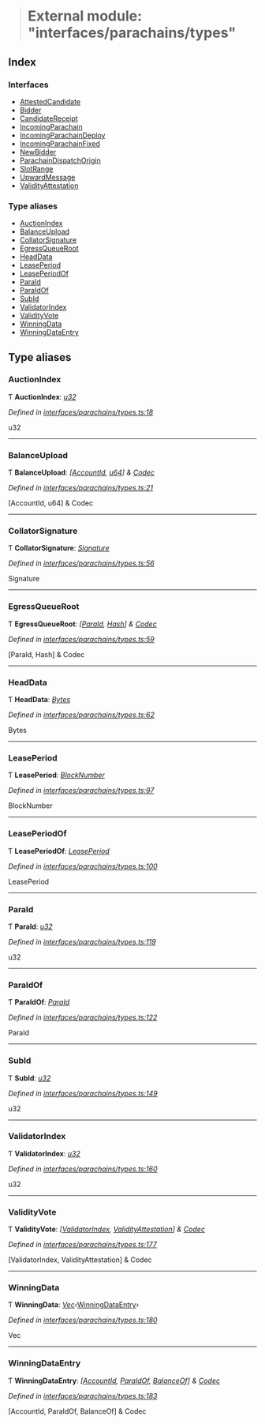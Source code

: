 > # External module: "interfaces/parachains/types"

## Index

### Interfaces

* [AttestedCandidate](../interfaces/_interfaces_parachains_types_.attestedcandidate.md)
* [Bidder](../interfaces/_interfaces_parachains_types_.bidder.md)
* [CandidateReceipt](../interfaces/_interfaces_parachains_types_.candidatereceipt.md)
* [IncomingParachain](../interfaces/_interfaces_parachains_types_.incomingparachain.md)
* [IncomingParachainDeploy](../interfaces/_interfaces_parachains_types_.incomingparachaindeploy.md)
* [IncomingParachainFixed](../interfaces/_interfaces_parachains_types_.incomingparachainfixed.md)
* [NewBidder](../interfaces/_interfaces_parachains_types_.newbidder.md)
* [ParachainDispatchOrigin](../interfaces/_interfaces_parachains_types_.parachaindispatchorigin.md)
* [SlotRange](../interfaces/_interfaces_parachains_types_.slotrange.md)
* [UpwardMessage](../interfaces/_interfaces_parachains_types_.upwardmessage.md)
* [ValidityAttestation](../interfaces/_interfaces_parachains_types_.validityattestation.md)

### Type aliases

* [AuctionIndex](_interfaces_parachains_types_.md#auctionindex)
* [BalanceUpload](_interfaces_parachains_types_.md#balanceupload)
* [CollatorSignature](_interfaces_parachains_types_.md#collatorsignature)
* [EgressQueueRoot](_interfaces_parachains_types_.md#egressqueueroot)
* [HeadData](_interfaces_parachains_types_.md#headdata)
* [LeasePeriod](_interfaces_parachains_types_.md#leaseperiod)
* [LeasePeriodOf](_interfaces_parachains_types_.md#leaseperiodof)
* [ParaId](_interfaces_parachains_types_.md#paraid)
* [ParaIdOf](_interfaces_parachains_types_.md#paraidof)
* [SubId](_interfaces_parachains_types_.md#subid)
* [ValidatorIndex](_interfaces_parachains_types_.md#validatorindex)
* [ValidityVote](_interfaces_parachains_types_.md#validityvote)
* [WinningData](_interfaces_parachains_types_.md#winningdata)
* [WinningDataEntry](_interfaces_parachains_types_.md#winningdataentry)

## Type aliases

###  AuctionIndex

Ƭ **AuctionIndex**: *[u32](../interfaces/_interfaceregistry_.interfaceregistry.md#u32)*

*Defined in [interfaces/parachains/types.ts:18](https://github.com/polkadot-js/api/blob/aa3de43/packages/types/src/interfaces/parachains/types.ts#L18)*

u32

___

###  BalanceUpload

Ƭ **BalanceUpload**: *[[AccountId](../classes/_primitive_generic_accountid_.accountid.md), [u64](../interfaces/_interfaceregistry_.interfaceregistry.md#u64)] & [Codec](../interfaces/_types_.codec.md)*

*Defined in [interfaces/parachains/types.ts:21](https://github.com/polkadot-js/api/blob/aa3de43/packages/types/src/interfaces/parachains/types.ts#L21)*

[AccountId, u64] & Codec

___

###  CollatorSignature

Ƭ **CollatorSignature**: *[Signature](../interfaces/_interfaceregistry_.interfaceregistry.md#signature)*

*Defined in [interfaces/parachains/types.ts:56](https://github.com/polkadot-js/api/blob/aa3de43/packages/types/src/interfaces/parachains/types.ts#L56)*

Signature

___

###  EgressQueueRoot

Ƭ **EgressQueueRoot**: *[[ParaId](_interfaces_parachains_types_.md#paraid), [Hash](../interfaces/_interfaceregistry_.interfaceregistry.md#hash)] & [Codec](../interfaces/_types_.codec.md)*

*Defined in [interfaces/parachains/types.ts:59](https://github.com/polkadot-js/api/blob/aa3de43/packages/types/src/interfaces/parachains/types.ts#L59)*

[ParaId, Hash] & Codec

___

###  HeadData

Ƭ **HeadData**: *[Bytes](../classes/_primitive_bytes_.bytes.md)*

*Defined in [interfaces/parachains/types.ts:62](https://github.com/polkadot-js/api/blob/aa3de43/packages/types/src/interfaces/parachains/types.ts#L62)*

Bytes

___

###  LeasePeriod

Ƭ **LeasePeriod**: *[BlockNumber](../interfaces/_interfaceregistry_.interfaceregistry.md#blocknumber)*

*Defined in [interfaces/parachains/types.ts:97](https://github.com/polkadot-js/api/blob/aa3de43/packages/types/src/interfaces/parachains/types.ts#L97)*

BlockNumber

___

###  LeasePeriodOf

Ƭ **LeasePeriodOf**: *[LeasePeriod](_interfaces_parachains_types_.md#leaseperiod)*

*Defined in [interfaces/parachains/types.ts:100](https://github.com/polkadot-js/api/blob/aa3de43/packages/types/src/interfaces/parachains/types.ts#L100)*

LeasePeriod

___

###  ParaId

Ƭ **ParaId**: *[u32](../interfaces/_interfaceregistry_.interfaceregistry.md#u32)*

*Defined in [interfaces/parachains/types.ts:119](https://github.com/polkadot-js/api/blob/aa3de43/packages/types/src/interfaces/parachains/types.ts#L119)*

u32

___

###  ParaIdOf

Ƭ **ParaIdOf**: *[ParaId](_interfaces_parachains_types_.md#paraid)*

*Defined in [interfaces/parachains/types.ts:122](https://github.com/polkadot-js/api/blob/aa3de43/packages/types/src/interfaces/parachains/types.ts#L122)*

ParaId

___

###  SubId

Ƭ **SubId**: *[u32](../interfaces/_interfaceregistry_.interfaceregistry.md#u32)*

*Defined in [interfaces/parachains/types.ts:149](https://github.com/polkadot-js/api/blob/aa3de43/packages/types/src/interfaces/parachains/types.ts#L149)*

u32

___

###  ValidatorIndex

Ƭ **ValidatorIndex**: *[u32](../interfaces/_interfaceregistry_.interfaceregistry.md#u32)*

*Defined in [interfaces/parachains/types.ts:160](https://github.com/polkadot-js/api/blob/aa3de43/packages/types/src/interfaces/parachains/types.ts#L160)*

u32

___

###  ValidityVote

Ƭ **ValidityVote**: *[[ValidatorIndex](_interfaces_parachains_types_.md#validatorindex), [ValidityAttestation](../interfaces/_interfaces_parachains_types_.validityattestation.md)] & [Codec](../interfaces/_types_.codec.md)*

*Defined in [interfaces/parachains/types.ts:177](https://github.com/polkadot-js/api/blob/aa3de43/packages/types/src/interfaces/parachains/types.ts#L177)*

[ValidatorIndex, ValidityAttestation] & Codec

___

###  WinningData

Ƭ **WinningData**: *[Vec](../classes/_codec_vec_.vec.md)‹*[WinningDataEntry](_interfaces_parachains_types_.md#winningdataentry)*›*

*Defined in [interfaces/parachains/types.ts:180](https://github.com/polkadot-js/api/blob/aa3de43/packages/types/src/interfaces/parachains/types.ts#L180)*

Vec<WinningDataEntry>

___

###  WinningDataEntry

Ƭ **WinningDataEntry**: *[[AccountId](../classes/_primitive_generic_accountid_.accountid.md), [ParaIdOf](_interfaces_parachains_types_.md#paraidof), [BalanceOf](../interfaces/_interfaceregistry_.interfaceregistry.md#balanceof)] & [Codec](../interfaces/_types_.codec.md)*

*Defined in [interfaces/parachains/types.ts:183](https://github.com/polkadot-js/api/blob/aa3de43/packages/types/src/interfaces/parachains/types.ts#L183)*

[AccountId, ParaIdOf, BalanceOf] & Codec